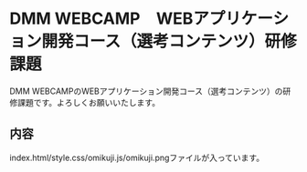 # DMM WEBCAMP　WEBアプリケーション開発コース（選考コンテンツ）研修課題
DMM WEBCAMPのWEBアプリケーション開発コース（選考コンテンツ）の研修課題です。よろしくお願いいたします。
## 内容
index.html/style.css/omikuji.js/omikuji.pngファイルが入っています。
